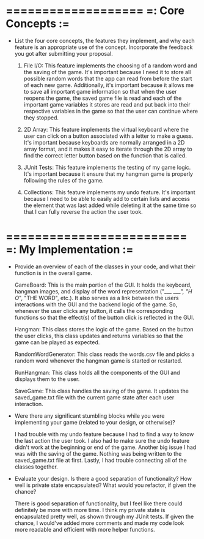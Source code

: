 ===================
=: Core Concepts :=
===================

- List the four core concepts, the features they implement, and why each feature
  is an appropriate use of the concept. Incorporate the feedback you got after
  submitting your proposal.

  1. File I/O: This feature implements the choosing of a random word and the saving of the game.
  It's important because I need it to store all possible random words that the app can read from before the
  start of each new game. Additionally, it's important because it allows me to save all important game information
  so that when the user reopens the game, the saved game file is read and each of the important game variables it stores
  are read and put back into their respective variables in the game so that the user can continue where they stopped.

  2. 2D Array: This feature implements the virtual keyboard where the user can click on a button associated with a letter
  to make a guess. It's important because keyboards are normally arranged in a 2D array format, and it makes it easy to
  iterate through the 2D array to find the correct letter button based on the function that is called.

  3. JUnit Tests: This feature implements the testing of my game logic. It's important because it ensure that my hangman
  game is properly following the rules of the game.

  4. Collections: This feature implements my undo feature. It's important because I need to be able to easily add to certain
  lists and access the element that was last added while deleting it at the same time so that I can fully reverse the action
  the user took.


=========================
=: My Implementation :=
=========================

- Provide an overview of each of the classes in your code, and what their
  function is in the overall game.

  GameBoard: This is the main portion of the GUI. It holds the keyboard, hangman images, and display of the
  word representation ("___ ____", "_H_ _O__", "THE WORD", etc.). It also serves as a link between the users interactions
  with the GUI and the backend logic of the game. So, whenever the user clicks any button, it calls the corresponding
  functions so that the effect(s) of the button click is reflected in the GUI.

  Hangman: This class stores the logic of the game. Based on the button the user clicks, this class updates and returns
  variables so that the game can be played as expected.

  RandomWordGenerator: This class reads the words.csv file and picks a random word whenever the hangman game is started or
  restarted.

  RunHangman: This class holds all the components of the GUI and displays them to the user.

  SaveGame: This class handles the saving of the game. It updates the saved_game.txt file with the current game state
  after each user interaction.

- Were there any significant stumbling blocks while you were implementing your
  game (related to your design, or otherwise)?

  I had trouble with my undo feature because I had to find a way to know the last action the user took. I also had to
  make sure the undo feature didn't work at the beginning or end of the game. Another big issue I had was with the saving
  of the game. Nothing was being written to the saved_game.txt file at first. Lastly, I had trouble connecting all of the
  classes together.

- Evaluate your design. Is there a good separation of functionality? How well is
  private state encapsulated? What would you refactor, if given the chance?

  There is good separation of functionality, but I feel like there could definitely be more with more time. I think my
  private state is encapsulated pretty well, as shown through my JUnit tests. If given the chance, I would've added more
  comments and made my code look more readable and efficient with more helper functions.

